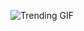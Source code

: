 ![Trending GIF](https://media1.giphy.com/media/v1.Y2lkPThiYjIxNzcyNnVkNTgzbmtsdmc5M2N4ZWt1MG13OHFrMXE4dXN5bWZtYnJrejh2ZyZlcD12MV9naWZzX3NlYXJjaCZjdD1n/2jMtpIi8mhE8ctiMtK/giphy.gif)
